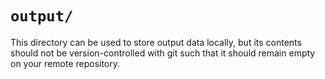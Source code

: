 # `output/`

This directory can be used to store output data locally, but its contents should not be version-controlled with git such that it should remain empty on your remote repository.
